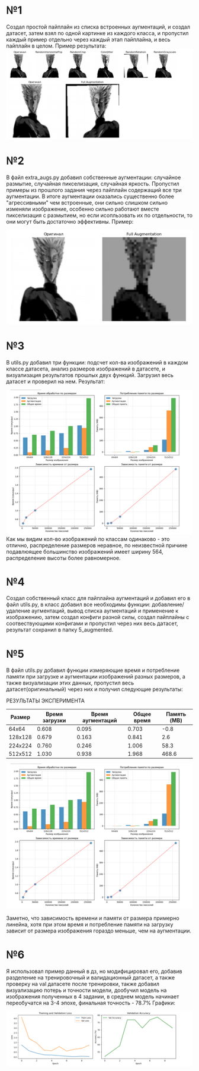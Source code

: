 # №1
Создал простой пайплайн из списка встроенных аугментаций, и создал датасет, затем взял по одной картинке из каждого класса, и пропустил каждый пример отдельно через каждый этап пайплайна, и весь пайплайн в целом.
Пример результата:
![1](https://github.com/FWRust/DeepLearningHomework/blob/main/5/pics/2.png)
# №2
В файл extra_augs.py добавил собственные аугментации: случайное размытие, случайная пикселизация, случайная яркость. Пропустил примеры из прошлого задания через пайплайн содержащий все три аугментации.
В итоге аугментации оказались существенно более "агрессивными" чем встроенные, они сильно слишком сильно изменяли изображение, особенно сильно работают вместе пикселизация с размытием, но если исопльзовать их по отдельности,
то они могут быть достаточно эффективны.
Пример:

![2](https://github.com/FWRust/DeepLearningHomework/blob/main/5/pics/1.png)
# №3
В utils.py добавил три функции: подсчет кол-ва изображений в каждом классе датасета, анализ размеров изображений в датасете, и визуализация результатов прошлых двух функций. Загрузил весь датасет и проверил на нем.
Результат:

![3](https://github.com/FWRust/DeepLearningHomework/blob/main/5/pics/4.png)
Как мы видим кол-во изображений по классам одинаково - это отлично, распределение размеров неравное, по неизвестной причине подавлюящее большинство изображений имеет ширину 564, распределение высоты более равномерное.

# №4
Создал собственный класс для пайплайна аугментаций и добавил его в файл utils.py, в класс добавил все необходимы функции: добавление/удаление аугментаций, вывод списка аугментаций и применение к изображению, затем создал конфиги разной силы, создал пайплайны с соотвествующими конфигами и пропустил через них весь датасет, результат сохранил в папку 5_augmented.

# №5
В файл utils.py добавил функции измеряющие время и потребление памяти при загрузке и аугментации изображений разных размеров, а также визуализации этих данных, пропустил весь датасет(оригинальный) через них и получил следующие результаты:

РЕЗУЛЬТАТЫ ЭКСПЕРИМЕНТА

| Размер    | Время загрузки | Время аугментаций | Общее время | Память (MB) |
|-----------|----------------|-------------------|-------------|-------------|
| 64x64     | 0.608          | 0.095             | 0.703       | -0.8        |
| 128x128   | 0.679          | 0.163             | 0.841       | 2.6         |
| 224x224   | 0.760          | 0.246             | 1.006       | 58.3        |
| 512x512   | 1.030          | 0.938             | 1.968       | 468.6       |


![4](https://github.com/FWRust/DeepLearningHomework/blob/main/5/pics/4.png)

Заметно, что зависимость времени и памяти от размера примерно линейна, хотя при этом время и потребление памяти на загрузку зависит от размера изображения гораздо меньше, чем на аугментации.

# №6
Я использовал пример данный в дз, но модифицировал его, добавив разделение на тренировочный и валидационный датасет, а также проверку на val датасете после тренировки, также добавил визуализацию потерь и точности модели, дообучил модель на изображения полученных в 4 задании, в среднем модель начинает переобучатся на 3-4 эпохе, финальная точность - 78.7%
Графики:

![5](https://github.com/FWRust/DeepLearningHomework/blob/main/5/pics/5.png)
